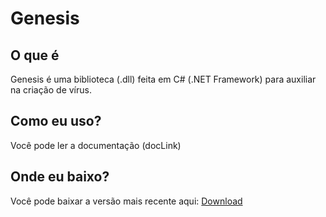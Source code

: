# Genesis

## O que é
Genesis é uma biblioteca (.dll) feita em C# (.NET Framework) para auxiliar na criação de vírus.

## Como eu uso?
Você pode ler a documentação (docLink)

## Onde eu baixo?
Você pode baixar a versão mais recente aqui: [Download](https://github.com/r7pha/GenesisLibrary/releases/download/Alpha/Genesis1.0.dll)
